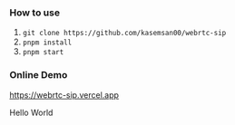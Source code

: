 <h3>
How to use
</h3>

1. `git clone https://github.com/kasemsan00/webrtc-sip`
2. `pnpm install`
3. `pnpm start`

<h3>
Online Demo
</h3>

https://webrtc-sip.vercel.app

Hello World